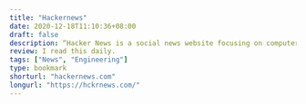 ```yaml
---
title: "Hackernews"
date: 2020-12-18T11:10:36+08:00
draft: false
description: “Hacker News is a social news website focusing on computer science and entrepreneurship.”
review: I read this daily.
tags: ["News", "Engineering"]
type: bookmark
shorturl: "hackernews.com"
longurl: "https://hckrnews.com/"
---
```

